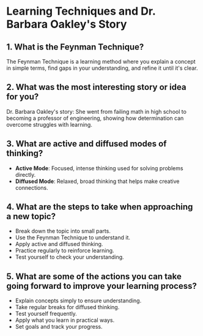 # Learning Techniques and Dr. Barbara Oakley's Story

## 1. What is the Feynman Technique?

The Feynman Technique is a learning method where you explain a concept in simple terms, find gaps in your understanding, and refine it until it's clear.

## 2. What was the most interesting story or idea for you?

Dr. Barbara Oakley's story: She went from failing math in high school to becoming a professor of engineering, showing how determination can overcome struggles with learning.

## 3. What are active and diffused modes of thinking?

- **Active Mode**: Focused, intense thinking used for solving problems directly.
- **Diffused Mode**: Relaxed, broad thinking that helps make creative connections.

## 4. What are the steps to take when approaching a new topic?

- Break down the topic into small parts.
- Use the Feynman Technique to understand it.
- Apply active and diffused thinking.
- Practice regularly to reinforce learning.
- Test yourself to check your understanding.

## 5. What are some of the actions you can take going forward to improve your learning process?

- Explain concepts simply to ensure understanding.
- Take regular breaks for diffused thinking.
- Test yourself frequently.
- Apply what you learn in practical ways.
- Set goals and track your progress.
